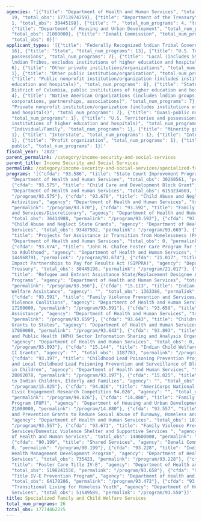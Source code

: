 ```yaml
---
agencies: '[{"title": "Department of Health and Human Services", "total_num_programs":
  19, "total_obs": 17713974759}, {"title": "Department of the Treasury", "total_num_programs":
  1, "total_obs": 30445198}, {"title": "", "total_num_programs": 4, "total_obs": 9042268},
  {"title": "Department of Housing and Urban Development", "total_num_programs": 1,
  "total_obs": 21000000}, {"title": "Denali Commission", "total_num_programs": 1,
  "total_obs": 0}]'
applicant_types: '[{"title": "Federally Recognized lndian Tribal Governments", "total_num_programs":
  16}, {"title": "State", "total_num_programs": 13}, {"title": "U.S. Territories and
  possessions", "total_num_programs": 7}, {"title": "Local (includes State-designated
  lndian Tribes, excludes institutions of higher education and hospitals", "total_num_programs":
  6}, {"title": "Other private institutions/organizations", "total_num_programs":
  1}, {"title": "Other public institution/organization", "total_num_programs": 2},
  {"title": "Public nonprofit institution/organization (includes institutions of higher
  education and hospitals)", "total_num_programs": 8}, {"title": "State (includes
  District of Columbia, public institutions of higher education and hospitals)", "total_num_programs":
  4}, {"title": "Native American Organizations (includes lndian groups, cooperatives,
  corporations, partnerships, associations)", "total_num_programs": 7}, {"title":
  "Private nonprofit institution/organization (includes institutions of higher education
  and hospitals)", "total_num_programs": 7}, {"title": "Quasi-public nonprofit institution/organization",
  "total_num_programs": 1}, {"title": "U.S. Territories and possessions (includes
  institutions of higher education and hospitals)", "total_num_programs": 5}, {"title":
  "Individual/Family", "total_num_programs": 1}, {"title": "Minority group", "total_num_programs":
  1}, {"title": "Interstate", "total_num_programs": 1}, {"title": "Intrastate", "total_num_programs":
  1}, {"title": "Profit organization", "total_num_programs": 1}, {"title": "Anyone/general
  public", "total_num_programs": 1}]'
fiscal_year: '2022'
parent_permalink: /category/income-security-and-social-services
parent_title: Income Security and Social Services
permalink: /category/income-security-and-social-services/specialized-family-and-child-welfare-services
programs: '[{"cfda": "93.586", "title": "State Court Improvement Program", "agency":
  "Department of Health and Human Services", "total_obs": 30260561, "permalink": "/program/93.586"},
  {"cfda": "93.575", "title": "Child Care and Development Block Grant", "agency":
  "Department of Health and Human Services", "total_obs": 6153234603, "permalink":
  "/program/93.575"}, {"cfda": "93.670", "title": "Child Abuse and Neglect Discretionary
  Activities", "agency": "Department of Health and Human Services", "total_obs": 12669507,
  "permalink": "/program/93.670"}, {"cfda": "93.592", "title": "Family Violence Prevention
  and Services/Discretionary", "agency": "Department of Health and Human Services",
  "total_obs": 36414988, "permalink": "/program/93.592"}, {"cfda": "93.669", "title":
  "Child Abuse and Neglect State Grants", "agency": "Department of Health and Human
  Services", "total_obs": 93487502, "permalink": "/program/93.669"}, {"cfda": "93.150",
  "title": "Projects for Assistance in Transition from Homelessness (PATH)", "agency":
  "Department of Health and Human Services", "total_obs": 0, "permalink": "/program/93.150"},
  {"cfda": "93.674", "title": "John H. Chafee Foster Care Program for Successful Transition
  to Adulthood", "agency": "Department of Health and Human Services", "total_obs":
  144968791, "permalink": "/program/93.674"}, {"cfda": "21.017", "title": "Social
  Impact Partnerships to Pay for Results Act (SIPPRA)", "agency": "Department of the
  Treasury", "total_obs": 30445198, "permalink": "/program/21.017"}, {"cfda": "93.566",
  "title": "Refugee and Entrant Assistance State/Replacement Designee Administered
  Programs", "agency": "Department of Health and Human Services", "total_obs": 1959866955,
  "permalink": "/program/93.566"}, {"cfda": "15.113", "title": "Indian Social Services
  Welfare Assistance", "agency": "", "total_obs": 1363386, "permalink": "/program/15.113"},
  {"cfda": "93.591", "title": "Family Violence Prevention and Services/State Domestic
  Violence Coalitions", "agency": "Department of Health and Human Services", "total_obs":
  17200000, "permalink": "/program/93.591"}, {"cfda": "93.659", "title": "Adoption
  Assistance", "agency": "Department of Health and Human Services", "total_obs": 3742843861,
  "permalink": "/program/93.659"}, {"cfda": "93.643", "title": "Children''s Justice
  Grants to States", "agency": "Department of Health and Human Services", "total_obs":
  17000000, "permalink": "/program/93.643"}, {"cfda": "93.893", "title": "Health Care
  and Public Health (HPH) Sector Information Sharing and Analysis Organization (ISAO)",
  "agency": "Department of Health and Human Services", "total_obs": 0, "permalink":
  "/program/93.893"}, {"cfda": "15.144", "title": "Indian Child Welfare Act Title
  II Grants", "agency": "", "total_obs": 3187783, "permalink": "/program/15.144"},
  {"cfda": "93.197", "title": "Childhood Lead Poisoning Prevention Projects, State
  and Local Childhood Lead Poisoning Prevention and Surveillance of Blood Lead Levels
  in Children", "agency": "Department of Health and Human Services", "total_obs":
  28002078, "permalink": "/program/93.197"}, {"cfda": "15.025", "title": "Services
  to Indian Children, Elderly and Families", "agency": "", "total_obs": 1767588, "permalink":
  "/program/15.025"}, {"cfda": "94.026", "title": "AmeriCorps National Service and
  Civic Engagement Research Competition 94.026", "agency": "", "total_obs": 2723511,
  "permalink": "/program/94.026"}, {"cfda": "14.880", "title": "Family Unification
  Program (FUP)", "agency": "Department of Housing and Urban Development", "total_obs":
  21000000, "permalink": "/program/14.880"}, {"cfda": "93.557", "title": "Education
  and Prevention Grants to Reduce Sexual Abuse of Runaway, Homeless and Street Youth",
  "agency": "Department of Health and Human Services", "total_obs": 18729065, "permalink":
  "/program/93.557"}, {"cfda": "93.671", "title": "Family Violence Prevention and
  Services/Domestic Violence Shelter and Supportive Services ", "agency": "Department
  of Health and Human Services", "total_obs": 144600000, "permalink": "/program/93.671"},
  {"cfda": "90.199", "title": "Shared Services", "agency": "Denali Commission", "total_obs":
  0, "permalink": "/program/90.199"}, {"cfda": "93.228", "title": "Indian Health Service,
  Health Management Development Program", "agency": "Department of Health and Human
  Services", "total_obs": 735423, "permalink": "/program/93.228"}, {"cfda": "93.658",
  "title": "Foster Care Title IV-E", "agency": "Department of Health and Human Services",
  "total_obs": 5198241550, "permalink": "/program/93.658"}, {"cfda": "93.472", "title":
  "Title IV-E Prevention Program", "agency": "Department of Health and Human Services",
  "total_obs": 64170286, "permalink": "/program/93.472"}, {"cfda": "93.550", "title":
  "Transitional Living for Homeless Youth", "agency": "Department of Health and Human
  Services", "total_obs": 51549589, "permalink": "/program/93.550"}]'
title: Specialized Family and Child Welfare Services
total_num_programs: 26
total_obs: 17774462225
---
```

